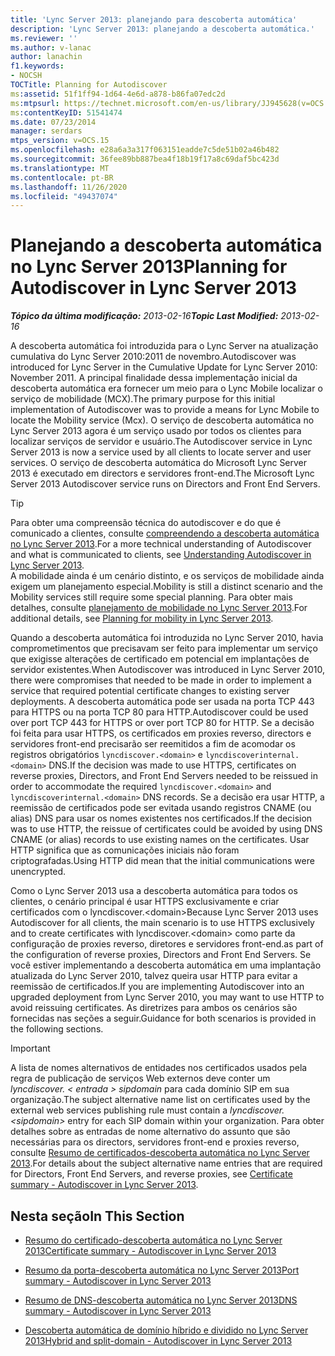 ```yaml
---
title: 'Lync Server 2013: planejando para descoberta automática'
description: 'Lync Server 2013: planejando a descoberta automática.'
ms.reviewer: ''
ms.author: v-lanac
author: lanachin
f1.keywords:
- NOCSH
TOCTitle: Planning for Autodiscover
ms:assetid: 51f1ff94-1d64-4e6d-a878-b86fa07edc2d
ms:mtpsurl: https://technet.microsoft.com/en-us/library/JJ945628(v=OCS.15)
ms:contentKeyID: 51541474
ms.date: 07/23/2014
manager: serdars
mtps_version: v=OCS.15
ms.openlocfilehash: e28a6a3a317f063151eadde7c5de51b02a46b482
ms.sourcegitcommit: 36fee89bb887bea4f18b19f17a8c69daf5bc423d
ms.translationtype: MT
ms.contentlocale: pt-BR
ms.lasthandoff: 11/26/2020
ms.locfileid: "49437074"
---
```

# <a name="planning-for-autodiscover-in-lync-server-2013"></a><span data-ttu-id="21db9-103">Planejando a descoberta automática no Lync Server 2013</span><span class="sxs-lookup"><span data-stu-id="21db9-103">Planning for Autodiscover in Lync Server 2013</span></span>

<div data-xmlns="http://www.w3.org/1999/xhtml">

<div class="topic" data-xmlns="http://www.w3.org/1999/xhtml" data-msxsl="urn:schemas-microsoft-com:xslt" data-cs="https://msdn.microsoft.com/">

<div data-asp="https://msdn2.microsoft.com/asp">



</div>

<div id="mainSection">

<div id="mainBody"><span data-ttu-id="21db9-104">

<span> </span></span><span class="sxs-lookup"><span data-stu-id="21db9-104">

<span> </span></span></span>

<span data-ttu-id="21db9-105">_**Tópico da última modificação:** 2013-02-16_</span><span class="sxs-lookup"><span data-stu-id="21db9-105">_**Topic Last Modified:** 2013-02-16_</span></span>

<span data-ttu-id="21db9-106">A descoberta automática foi introduzida para o Lync Server na atualização cumulativa do Lync Server 2010:2011 de novembro.</span><span class="sxs-lookup"><span data-stu-id="21db9-106">Autodiscover was introduced for Lync Server in the Cumulative Update for Lync Server 2010: November 2011.</span></span> <span data-ttu-id="21db9-107">A principal finalidade dessa implementação inicial da descoberta automática era fornecer um meio para o Lync Mobile localizar o serviço de mobilidade (MCX).</span><span class="sxs-lookup"><span data-stu-id="21db9-107">The primary purpose for this initial implementation of Autodiscover was to provide a means for Lync Mobile to locate the Mobility service (Mcx).</span></span> <span data-ttu-id="21db9-108">O serviço de descoberta automática no Lync Server 2013 agora é um serviço usado por todos os clientes para localizar serviços de servidor e usuário.</span><span class="sxs-lookup"><span data-stu-id="21db9-108">The Autodiscover service in Lync Server 2013 is now a service used by all clients to locate server and user services.</span></span> <span data-ttu-id="21db9-109">O serviço de descoberta automática do Microsoft Lync Server 2013 é executado em directors e servidores front-end.</span><span class="sxs-lookup"><span data-stu-id="21db9-109">The Microsoft Lync Server 2013 Autodiscover service runs on Directors and Front End Servers.</span></span>

<div>


> [!TIP]  
> <span data-ttu-id="21db9-110">Para obter uma compreensão técnica do autodiscover e do que é comunicado a clientes, consulte <A href="lync-server-2013-understanding-autodiscover.md">compreendendo a descoberta automática no Lync Server 2013</A>.</span><span class="sxs-lookup"><span data-stu-id="21db9-110">For a more technical understanding of Autodiscover and what is communicated to clients, see <A href="lync-server-2013-understanding-autodiscover.md">Understanding Autodiscover in Lync Server 2013</A>.</span></span><BR><span data-ttu-id="21db9-111">A mobilidade ainda é um cenário distinto, e os serviços de mobilidade ainda exigem um planejamento especial.</span><span class="sxs-lookup"><span data-stu-id="21db9-111">Mobility is still a distinct scenario and the Mobility services still require some special planning.</span></span> <span data-ttu-id="21db9-112">Para obter mais detalhes, consulte <A href="lync-server-2013-planning-for-mobility.md">planejamento de mobilidade no Lync Server 2013</A>.</span><span class="sxs-lookup"><span data-stu-id="21db9-112">For additional details, see <A href="lync-server-2013-planning-for-mobility.md">Planning for mobility in Lync Server 2013</A>.</span></span>



</div>

<span data-ttu-id="21db9-113">Quando a descoberta automática foi introduzida no Lync Server 2010, havia comprometimentos que precisavam ser feito para implementar um serviço que exigisse alterações de certificado em potencial em implantações de servidor existentes.</span><span class="sxs-lookup"><span data-stu-id="21db9-113">When Autodiscover was introduced in Lync Server 2010, there were compromises that needed to be made in order to implement a service that required potential certificate changes to existing server deployments.</span></span> <span data-ttu-id="21db9-114">A descoberta automática pode ser usada na porta TCP 443 para HTTPS ou na porta TCP 80 para HTTP.</span><span class="sxs-lookup"><span data-stu-id="21db9-114">Autodiscover could be used over port TCP 443 for HTTPS or over port TCP 80 for HTTP.</span></span> <span data-ttu-id="21db9-115">Se a decisão foi feita para usar HTTPS, os certificados em proxies reverso, directors e servidores front-end precisarão ser reemitidos a fim de acomodar os registros obrigatórios `lyncdiscover.<domain>` e `lyncdiscoverinternal.<domain>` DNS.</span><span class="sxs-lookup"><span data-stu-id="21db9-115">If the decision was made to use HTTPS, certificates on reverse proxies, Directors, and Front End Servers needed to be reissued in order to accommodate the required `lyncdiscover.<domain>` and `lyncdiscoverinternal.<domain>` DNS records.</span></span> <span data-ttu-id="21db9-116">Se a decisão era usar HTTP, a reemissão de certificados pode ser evitada usando registros CNAME (ou alias) DNS para usar os nomes existentes nos certificados.</span><span class="sxs-lookup"><span data-stu-id="21db9-116">If the decision was to use HTTP, the reissue of certificates could be avoided by using DNS CNAME (or alias) records to use existing names on the certificates.</span></span> <span data-ttu-id="21db9-117">Usar HTTP significa que as comunicações iniciais não foram criptografadas.</span><span class="sxs-lookup"><span data-stu-id="21db9-117">Using HTTP did mean that the initial communications were unencrypted.</span></span>

<span data-ttu-id="21db9-118">Como o Lync Server 2013 usa a descoberta automática para todos os clientes, o cenário principal é usar HTTPS exclusivamente e criar certificados com o lyncdiscover.\<domain\></span><span class="sxs-lookup"><span data-stu-id="21db9-118">Because Lync Server 2013 uses Autodiscover for all clients, the main scenario is to use HTTPS exclusively and to create certificates with lyncdiscover.\<domain\></span></span> <span data-ttu-id="21db9-119">como parte da configuração de proxies reverso, diretores e servidores front-end.</span><span class="sxs-lookup"><span data-stu-id="21db9-119">as part of the configuration of reverse proxies, Directors and Front End Servers.</span></span> <span data-ttu-id="21db9-120">Se você estiver implementando a descoberta automática em uma implantação atualizada do Lync Server 2010, talvez queira usar HTTP para evitar a reemissão de certificados.</span><span class="sxs-lookup"><span data-stu-id="21db9-120">If you are implementing Autodiscover into an upgraded deployment from Lync Server 2010, you may want to use HTTP to avoid reissuing certificates.</span></span> <span data-ttu-id="21db9-121">As diretrizes para ambos os cenários são fornecidas nas seções a seguir.</span><span class="sxs-lookup"><span data-stu-id="21db9-121">Guidance for both scenarios is provided in the following sections.</span></span>

<div>


> [!IMPORTANT]  
> <span data-ttu-id="21db9-122">A lista de nomes alternativos de entidades nos certificados usados pela regra de publicação de serviços Web externos deve conter um <EM>lyncdiscover. &lt; entrada &gt; sipdomain</EM> para cada domínio SIP em sua organização.</span><span class="sxs-lookup"><span data-stu-id="21db9-122">The subject alternative name list on certificates used by the external web services publishing rule must contain a <EM>lyncdiscover.&lt;sipdomain&gt;</EM> entry for each SIP domain within your organization.</span></span> <span data-ttu-id="21db9-123">Para obter detalhes sobre as entradas de nome alternativo do assunto que são necessárias para os directors, servidores front-end e proxies reverso, consulte <A href="lync-server-2013-certificate-summary-autodiscover.md">Resumo de certificados-descoberta automática no Lync Server 2013</A>.</span><span class="sxs-lookup"><span data-stu-id="21db9-123">For details about the subject alternative name entries that are required for Directors, Front End Servers, and reverse proxies, see <A href="lync-server-2013-certificate-summary-autodiscover.md">Certificate summary - Autodiscover in Lync Server 2013</A>.</span></span>



</div>

<div>

## <a name="in-this-section"></a><span data-ttu-id="21db9-124">Nesta seção</span><span class="sxs-lookup"><span data-stu-id="21db9-124">In This Section</span></span>

  - [<span data-ttu-id="21db9-125">Resumo do certificado-descoberta automática no Lync Server 2013</span><span class="sxs-lookup"><span data-stu-id="21db9-125">Certificate summary - Autodiscover in Lync Server 2013</span></span>](lync-server-2013-certificate-summary-autodiscover.md)

  - [<span data-ttu-id="21db9-126">Resumo da porta-descoberta automática no Lync Server 2013</span><span class="sxs-lookup"><span data-stu-id="21db9-126">Port summary - Autodiscover in Lync Server 2013</span></span>](lync-server-2013-port-summary-autodiscover.md)

  - [<span data-ttu-id="21db9-127">Resumo de DNS-descoberta automática no Lync Server 2013</span><span class="sxs-lookup"><span data-stu-id="21db9-127">DNS summary - Autodiscover in Lync Server 2013</span></span>](lync-server-2013-dns-summary-autodiscover.md)

  - [<span data-ttu-id="21db9-128">Descoberta automática de domínio híbrido e dividido no Lync Server 2013</span><span class="sxs-lookup"><span data-stu-id="21db9-128">Hybrid and split-domain - Autodiscover in Lync Server 2013</span></span>](lync-server-2013-hybrid-and-split-domain-autodiscover.md)

<span data-ttu-id="21db9-129"></div>

</div>

<span> </span>

</div>

</div>

</span><span class="sxs-lookup"><span data-stu-id="21db9-129"></div>

</div>

<span> </span>

</div>

</div>

</span></span></div>

